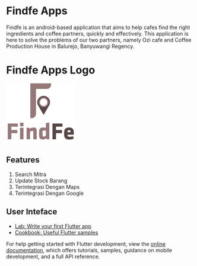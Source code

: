 # Findfe Apps

Findfe is an android-based application that aims to help cafes find the right ingredients and coffee partners, quickly and effectively. This application is here to solve the problems of our two partners, namely Ozi cafe and Coffee Production House in Balurejo, Banyuwangi Regency.

# Findfe Apps Logo
![alt text](https://github.com/muhammadzuama/PBMproject/blob/96ec3e97742e7009ac3d9cc07856c08afcc71d69/images/LOGO.png?raw=true)

## Features
1. Search Mitra
2. Update Stock Barang
3. Terintegrasi Dengan Maps
4. Terintegrasi Dengan Google

## User Inteface


- [Lab: Write your first Flutter app](https://docs.flutter.dev/get-started/codelab)
- [Cookbook: Useful Flutter samples](https://docs.flutter.dev/cookbook)

For help getting started with Flutter development, view the
[online documentation](https://docs.flutter.dev/), which offers tutorials,
samples, guidance on mobile development, and a full API reference.

